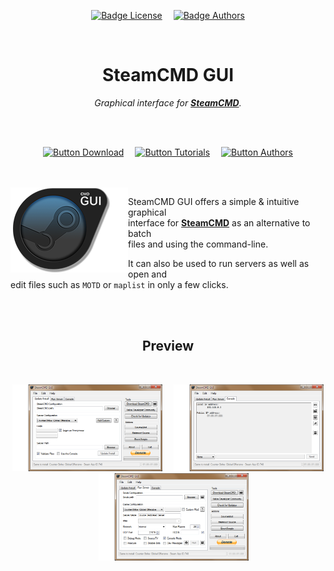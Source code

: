 
<div align = center>

[![Badge License]][License]   
[![Badge Authors]][Authors]

<br>

# SteamCMD GUI

*Graphical interface for **[SteamCMD]**.*

<br>
<br>

[![Button Download]][Download]   
[![Button Tutorials]][Tutorials]   
[![Button Authors]][Authors]

</div>

<br>
<br>

<img align = left src = 'Media/Logo.png'>

SteamCMD GUI offers a simple & intuitive graphical  
interface for **[SteamCMD]** as an alternative to batch  
files and using the command-line.

It can also be used to run servers as well as open and  
edit files such as `MOTD` or `maplist` in only a few clicks.

<br>
<br>

<div align = center>

## Preview

<br>

<img 
    width = 240 
    src = Media/Screenshots/Installation.png
/>   
<img 
    width = 240 
    src = Media/Screenshots/Console.png
/>   
<img 
    width = 240 
    src = Media/Screenshots/Server.png
/>

</div>

<br>


<!----------------------------------------------------------------------------->

[Tutorials]: Documentation/Tutorials.md
[Download]: Documentation/Download.md
[Authors]: Documentation/Authors.md
[License]: LICENSE
[Logo]: Media/Logo.png

[#]: #

[GameBanana]: http://gamebanana.com/tools/5560
[Download]: https://github.com/DioJoestar/SteamCMD-GUI/releases/latest
[SteamCMD]: https://developer.valvesoftware.com/wiki/SteamCMD
[DropBox]: https://dl.dropboxusercontent.com/u/12664902/SteamCMD%20GUI.zip


<!---------------------------------[ Badges ]---------------------------------->

[Badge Authors]: https://img.shields.io/badge/Creator-Raúl_Jiménez-008a99.svg?style=for-the-badge&labelColor=00ACC1&logoColor=white
[Badge License]: https://img.shields.io/badge/-BY_SA-ae6c18.svg?style=for-the-badge&labelColor=EF9421&logoColor=white&logo=CreativeCommons


<!---------------------------------[ Buttons ]--------------------------------->

[Button Tutorials]: https://img.shields.io/badge/Tutorials-E23237?style=for-the-badge&logoColor=white&logo=YouTube
[Button Download]: https://img.shields.io/badge/Download-4285F4?style=for-the-badge&logoColor=white&logo=DocuSign
[Button Authors]: https://img.shields.io/badge/Authors-00968F?style=for-the-badge&logoColor=white&logo=BookStack
